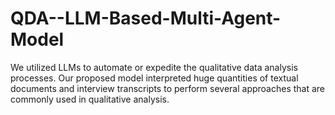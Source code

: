 # QDA--LLM-Based-Multi-Agent-Model
We utilized LLMs to automate or expedite the qualitative data analysis processes. Our proposed model interpreted huge quantities of textual documents and interview transcripts to perform several approaches that are commonly used in qualitative analysis.
